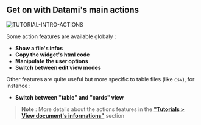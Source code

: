 ## Get on with Datami's main actions

<div>
  <img
    alt="TUTORIAL-INTRO-ACTIONS"
    src="https://raw.githubusercontent.com/multi-coop/vizboard-website-content/main/images/tutorial/commented/tutorial-actions.png"
    />
</div>

Some action features are available globaly :

- **Show a file's infos**
- **Copy the widget's html code**
- **Manipulate the user options**
- **Switch between edit view modes**

Other features are quite useful but more specific to table files (like `csv`), for instance :

- **Switch between "table" and "cards" view**

> **Note** : More details about the actions features in the **["Tutorials > View document's informations"](/tutorial-actions)** section
